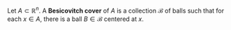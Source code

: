 Let $A\subset \mathbb R^n$. A **Besicovitch cover** of $A$ is a collection $\mathcal B$ of balls such that for each $x\in A$, there is a ball $B \in \mathcal B$ centered at $x$. 